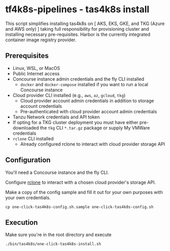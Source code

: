 # tf4k8s-pipelines - tas4k8s install

This script simplifies installing tas4k8s on [ AKS, EKS, GKE, and TKG (Azure and AWS only) ] taking full responsibility for provisioning cluster and installing necessary pre-requisites.  Harbor is the currently integrated container image registry provider.

## Prerequisites

* Linux, WSL, or MacOS
* Public Internet access
* Concourse instance admin credentials and the fly CLI installed
  * `docker` and `docker-compose` installed if you want to run a local Concourse instance
* Cloud provider CLI installed (e.g., `aws`, `az`, `gcloud`, `tkg`)
  * Cloud provider account admin credentials in addition to storage account credentials
  * Pre-authenticated with cloud provider account admin credentials
* Tanzu Network credentials and API token
* If opting for a TKG cluster deployment you must have either pre-downloaded the `tkg` CLI `*.tar.gz` package or supply My VMWare credentials 
* `rclone` CLI installed
  * Already configured rclone to interact with cloud provider storage API

## Configuration

You'll need a Concourse instance and the fly CLI.

Configure [rclone](https://rclone.org/commands/rclone_config/) to interact with a chosen cloud provider's storage API.

Make a copy of the config sample and fill it out for your own purposes with your own credentials.

```
cp one-click-tas4k8s-config.sh.sample one-click-tas4k8s-config.sh
```

## Execution

Make sure you're in the root directory and execute

```
./bin/tas4k8s/one-click-tas4k8s-install.sh
```
 